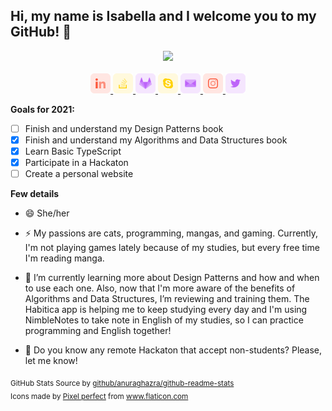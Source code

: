 
## Hi, my name is Isabella and I welcome you to my GitHub! 👋

<p align="center">
  <!--<img src="https://github-readme-stats.vercel.app/api/wakatime?username=Riquettinha&layout=compact"/>
  <br/>-->
  <img src="https://github-readme-stats.vercel.app/api?username=Riquettinha&show_icons=true&count_private=true"/>
  <br/>
  <br/>
  <a target="_blank" href="http://linkedin.com/in/isabella-riquetti/?locale=en_US">
    <img src="/icons/linkedin.png">
  </a>
  <a target="_blank" href="https://stackoverflow.com/users/6650677/isabella-riquetti?tab=profile">
    <img src="/icons/stack-overflow.png">
  </a>
  <a target="_blank" href="http://gitlab.com/Riquettinha">
    <img src="/icons/gitlab.png">
  </a>
  <a target="_blank" href="https://join.skype.com/invite/BYybLhPYhrYg">
    <img src="/icons/skype.png">
  </a>
  <a target="_blank" href="mailto:isabella.riquetti@outlook.com">
    <img src="/icons/email.png">
  </a>
  <a target="_blank" href="http://instagram.com/Riquettinha">
    <img src="/icons/instagram.png">
  </a>
  <a target="_blank" href="http://twitter.com/Riquettinha">
    <img src="/icons/twitter.png">
  </a>
  
</p>


**Goals for 2021:**
- [ ] Finish and understand my Design Patterns book
- [X] Finish and understand my Algorithms and Data Structures book
- [X] Learn Basic TypeScript
- [X] Participate in a Hackaton
- [ ] Create a personal website

**Few details**

- 😄 She/her

- ⚡ My passions are cats, programming, mangas, and gaming. Currently, I'm not playing games lately because of my studies, but every free time I'm reading manga.

- 🌱 I’m currently learning more about Design Patterns and how and when to use each one. Also, now that I'm more aware of the benefits of Algorithms and Data Structures, I’m reviewing and training them. The Habitica app is helping me to keep studying every day and I'm using NimbleNotes to take note in English of my studies, so I can practice programming and English together!

- 🤔 Do you know any remote Hackaton that accept non-students? Please, let me know!

<sub>
	GitHub Stats Source by <a target="_blank" href="https://github.com/anuraghazra/github-readme-stats">github/anuraghazra/github-readme-stats</a><br>
	Icons made by <a href="https://icon54.com/" title="Pixel perfect">Pixel perfect</a> from <a href="https://www.flaticon.com/" title="Flaticon"> www.flaticon.com</a>
</sub>
